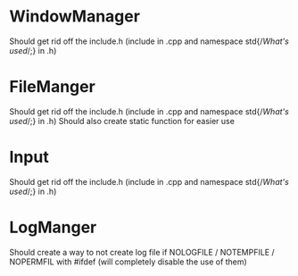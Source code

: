 # WindowManager
Should get rid off the include.h (include in .cpp and namespace std{/*What's used*/;} in .h)
# FileManger
Should get rid off the include.h (include in .cpp and namespace std{/*What's used*/;} in .h)
Should also create static function for easier use
# Input
Should get rid off the include.h (include in .cpp and namespace std{/*What's used*/;} in .h)
# LogManger
Should create a way to not create log file if NOLOGFILE / NOTEMPFILE / NOPERMFIL with #ifdef (will completely disable the use of them)
